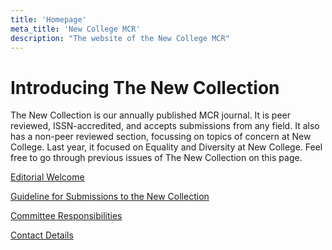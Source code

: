 ```yaml
---
title: 'Homepage'
meta_title: 'New College MCR'
description: "The website of the New College MCR"
---
```


# Introducing The New Collection

The New Collection is our annually published MCR journal. It is peer reviewed, ISSN-accredited, and accepts submissions from any field. It also has a non-peer reviewed section, focussing on topics of concern at New College. Last year, it focused on Equality and Diversity at New College. Feel free to go through previous issues of The New Collection on this page.


[Editorial Welcome](/editorial/index.html)

[Guideline for Submissions to the New Collection](/submission/index.html)

[Committee Responsibilities](/comm/index.html)

[Contact Details](/contact/index.html)
